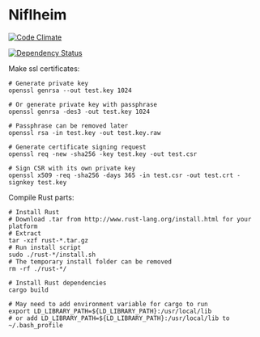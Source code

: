# Niflheim

[![Code Climate](https://codeclimate.com/github/Densaugeo/Niflheim/badges/gpa.svg)](https://codeclimate.com/github/Densaugeo/Niflheim)

[![Dependency Status](https://gemnasium.com/Densaugeo/Niflheim.svg)](https://gemnasium.com/Densaugeo/Niflheim)

Make ssl certificates:

~~~
# Generate private key
openssl genrsa --out test.key 1024

# Or generate private key with passphrase
openssl genrsa -des3 -out test.key 1024

# Passphrase can be removed later
openssl rsa -in test.key -out test.key.raw

# Generate certificate signing request
openssl req -new -sha256 -key test.key -out test.csr

# Sign CSR with its own private key
openssl x509 -req -sha256 -days 365 -in test.csr -out test.crt -signkey test.key
~~~

Compile Rust parts:

~~~
# Install Rust
# Download .tar from http://www.rust-lang.org/install.html for your platform
# Extract
tar -xzf rust-*.tar.gz
# Run install script
sudo ./rust-*/install.sh
# The temporary install folder can be removed
rm -rf ./rust-*/

# Install Rust dependencies
cargo build

# May need to add environment variable for cargo to run
export LD_LIBRARY_PATH=${LD_LIBRARY_PATH}:/usr/local/lib
# or add LD_LIBRARY_PATH=${LD_LIBRARY_PATH}:/usr/local/lib to ~/.bash_profile
~~~
